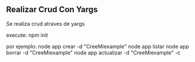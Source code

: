## Realizar Crud Con Yargs 


Se realiza crud atraves de yargs 


execute: npm init

por ejemplo: node app crear -d "CreeMiexample"
             node app listar
             node app borrar -d "CreeMiexample"
             node app actualizar -d "CreeMiexample" -c


             